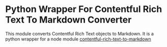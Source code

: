 # Python Wrapper For Contentful Rich Text To Markdown Converter

This module converts Contentful Rich Text objects to Markdown. It is a python wrapper for a node module [contentful-rich-text-to-markdown](https://www.npmjs.com/package/contentful-rich-text-to-markdown-converter)
